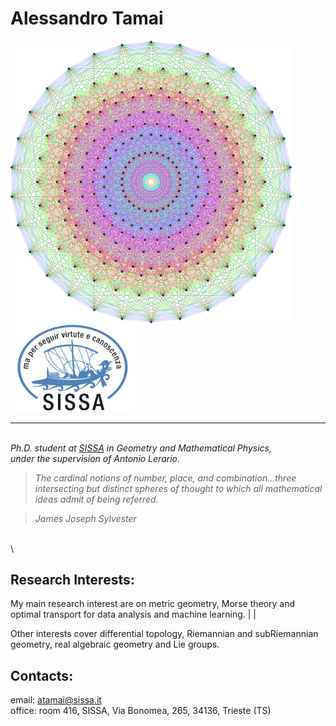 
# Alessandro Tamai


<img align="left" width="450" src="https://github.com/aleetamai/aleetamai.github.io/blob/main/docs/assets/images/Lie_groups.png" />


<img src="https://github.com/aleetamai/aleetamai.github.io/blob/main/docs/assets/images/sissalogo.png" width="200" />

---------

\
​_Ph.D. student at [SISSA](https://www.sissa.it) in Geometry and Mathematical Physics, 
\
under the supervision of Antonio Lerario._






>_The cardinal notions of number, place, and combination...three intersecting but distinct spheres of thought to which all mathematical ideas admit of being referred._

>_James Joseph Sylvester_

\
\
## Research Interests:

My main research interest are on metric geometry, Morse theory and optimal transport for data analysis and machine learning.   |
                                                                                                                               |

Other interests cover differential topology, Riemannian and subRiemannian geometry, real algebraic geometry and Lie groups.



## Contacts:

email:  atamai@sissa.it
\
office: room 416, SISSA, Via Bonomea, 265, 34136, Trieste (TS)


